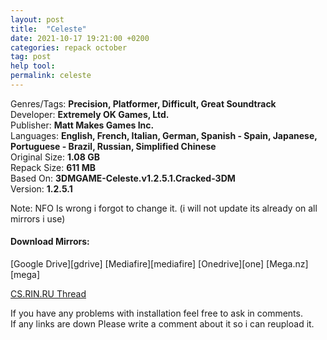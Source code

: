 ```yaml
---
layout: post
title:  "Celeste"
date: 2021-10-17 19:21:00 +0200
categories: repack october
tag: post
help tool:                                                                                               |
permalink: celeste
---
```

Genres/Tags: **Precision, Platformer, Difficult, Great Soundtrack**                                                                                     
Developer: **Extremely OK Games, Ltd.**                                                                            
Publisher: **Matt Makes Games Inc.**                                                                             
Languages: **English, French, Italian, German, Spanish - Spain, Japanese, Portuguese - Brazil, Russian, Simplified Chinese**                       
Original Size: **1.08 GB**                                                                           
Repack Size: **611 MB**                                                                                          
Based On: **3DMGAME-Celeste.v1.2.5.1.Cracked-3DM**                                                                                 
Version: **1.2.5.1**                                                        

Note: NFO Is wrong i forgot to change it. (i will not update its already on all mirrors i use)

<h4><b>Download Mirrors:</b></h4>                                                                              
[Google Drive][gdrive]                                                                                
[Mediafire][mediafire]                                                                                   
[Onedrive][one]                                                                               
[Mega.nz][mega]

[CS.RIN.RU Thread][rin]

If you have any problems with installation feel free to ask in comments.                                  
If any links are down Please write a comment about it so i can reupload it.


[rin]: https://cs.rin.ru/forum/viewtopic.php?f=10&t=79978
[mediafire]: https://www.mediafire.com/file/b5fm53k6611gzic/Celeste.Repack-Comrade.Medic.rar/file
[one]: https://1drv.ms/u/s!AtPzZBqFHwK1afWrdG_xir10lSc?e=aYpBvf
[gdrive]: https://drive.google.com/file/d/1V_f0eXA8jm-ag45uoNSbgVd9ldg5bP_F/view?usp=sharing
[mega]: https://mega.nz/file/xnolgQRY#GT9WhUxR1eSHNn6RkT3NHhP4Mjv-2Vb6VlSSP1fGb-w